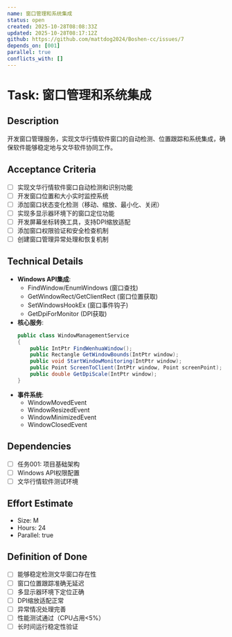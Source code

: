 ```yaml
---
name: 窗口管理和系统集成
status: open
created: 2025-10-28T08:08:33Z
updated: 2025-10-28T08:17:12Z
github: https://github.com/mattdog2024/Boshen-cc/issues/7
depends_on: [001]
parallel: true
conflicts_with: []
---
```


# Task: 窗口管理和系统集成

## Description
开发窗口管理服务，实现文华行情软件窗口的自动检测、位置跟踪和系统集成，确保软件能够稳定地与文华软件协同工作。

## Acceptance Criteria
- [ ] 实现文华行情软件窗口自动检测和识别功能
- [ ] 开发窗口位置和大小实时监控系统
- [ ] 添加窗口状态变化检测（移动、缩放、最小化、关闭）
- [ ] 实现多显示器环境下的窗口定位功能
- [ ] 开发屏幕坐标转换工具，支持DPI缩放适配
- [ ] 添加窗口权限验证和安全检查机制
- [ ] 创建窗口管理异常处理和恢复机制

## Technical Details
- **Windows API集成**:
  - FindWindow/EnumWindows (窗口查找)
  - GetWindowRect/GetClientRect (窗口位置获取)
  - SetWindowsHookEx (窗口事件钩子)
  - GetDpiForMonitor (DPI获取)
- **核心服务**:
  ```csharp
  public class WindowManagementService
  {
      public IntPtr FindWenhuaWindow();
      public Rectangle GetWindowBounds(IntPtr window);
      public void StartWindowMonitoring(IntPtr window);
      public Point ScreenToClient(IntPtr window, Point screenPoint);
      public double GetDpiScale(IntPtr window);
  }
  ```
- **事件系统**:
  - WindowMovedEvent
  - WindowResizedEvent
  - WindowMinimizedEvent
  - WindowClosedEvent

## Dependencies
- [ ] 任务001: 项目基础架构
- [ ] Windows API权限配置
- [ ] 文华行情软件测试环境

## Effort Estimate
- Size: M
- Hours: 24
- Parallel: true

## Definition of Done
- [ ] 能够稳定检测文华窗口存在性
- [ ] 窗口位置跟踪准确无延迟
- [ ] 多显示器环境下定位正确
- [ ] DPI缩放适配正常
- [ ] 异常情况处理完善
- [ ] 性能测试通过（CPU占用<5%）
- [ ] 长时间运行稳定性验证